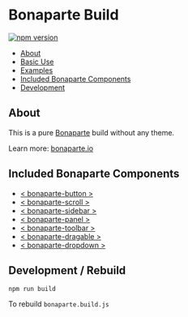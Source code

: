 # Bonaparte Build

[![npm version](https://badge.fury.io/js/bonaparte-build.svg)](http://badge.fury.io/js/bonaparte-build)

- [About](#about)
- [Basic Use](#basic-use)
- [Examples](#examples)
- [Included Bonaparte Components](#included-bonaparte-components)
- [Development](#development)

## About

This is a pure [Bonaparte](https://github.com/bonaparte) build without any theme.

Learn more: [bonaparte.io](http://www.bonaparte.io/getting_started/index.html)

## Included Bonaparte Components

  - [< bonaparte-button >](https://github.com/bonaparte/bonaparte-button)
  - [< bonaparte-scroll >](https://github.com/bonaparte/bonaparte-scroll)
  - [< bonaparte-sidebar >](https://github.com/bonaparte/bonaparte-sidebar)
  - [< bonaparte-panel >](https://github.com/bonaparte/bonaparte-panel)
  - [< bonaparte-toolbar >](https://github.com/bonaparte/bonaparte-toolbar)
  - [< bonaparte-dragable >](https://github.com/bonaparte/bonaparte-dragable)
  - [< bonaparte-dropdown >](https://github.com/bonaparte/bonaparte-dropdown)

## Development / Rebuild

```
npm run build
```
To rebuild `bonaparte.build.js`
